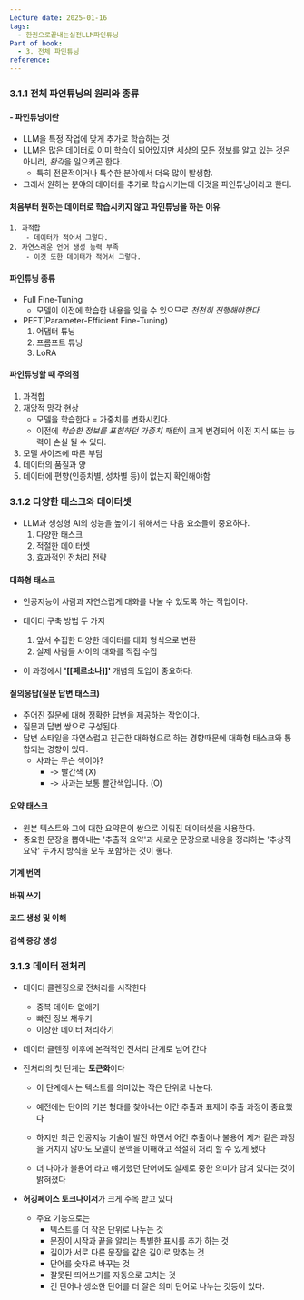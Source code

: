 ```yaml
---
Lecture date: 2025-01-16
tags:
  - 한권으로끝내는실전LLM파인튜닝
Part of book:
  - 3. 전체 파인튜닝
reference:
---
```

### 3.1.1 전체 파인튜닝의 원리와 종류
#### - 파인튜닝이란
- LLM을 특정 작업에 맞게 추가로 학습하는 것
- LLM은 많은 데이터로 이미 학습이 되어있지만 세상의 모든 정보를 알고 있는 것은 아니라, *환각*을 일으키곤 한다.
	- 특히 전문적이거나 특수한 분야에서 더욱 많이 발생함.
- 그래서 원하는 분야의 데이터를 추가로 학습시키는데 이것을 파인튜닝이라고 한다.

#### 처음부터 원하는 데이터로 학습시키지 않고 파인튜닝을 하는 이유
	1. 과적합
		- 데이터가 적어서 그렇다.
	2. 자연스러운 언어 생성 능력 부족
		- 이것 또한 데이터가 적어서 그렇다.

#### 파인튜닝 종류
- Full Fine-Tuning
	- 모델이 이전에 학습한 내용을 잊을 수 있으므로 *천천히 진행해야한다*. 
- PEFT(Parameter-Efficient Fine-Tuning)
	1. 어댑터 튜닝
	2. 프롬프트 튜닝
	3. LoRA

#### 파인튜닝할 때 주의점
1. 과적합
2. 재앙적 망각 현상
	- 모델을 학습한다 = 가중치를 변화시킨다.
	- 이전에 *학습한 정보를 표현하던 가중치 패턴*이 크게 변경되어 이전 지식 또는 능력이 손실 될 수 있다.
3. 모델 사이즈에 따른 부담
4. 데이터의 품질과 양
5. 데이터에 편향(인종차별, 성차별 등)이 없는지 확인해야함


### 3.1.2 다양한 태스크와 데이터셋
- LLM과 생성형 AI의 성능을 높이기 위해서는 다음 요소들이 중요하다.
	1. 다양한 태스크
	2. 적절한 데이터셋
	3. 효과적인 전처리 전략

#### 대화형 태스크
- 인공지능이 사람과 자연스럽게 대화를 나눌 수 있도록 하는 작업이다.
- 데이터 구축 방법 두 가지
	1. 앞서 수집한 다양한 데이터를 대화 형식으로 변환
	2. 실제 사람들 사이의 대화를 직접 수집

- 이 과정에서 **'[[페르소나]]'** 개념의 도입이 중요하다.

#### 질의응답(질문 답변 태스크)
- 주어진 질문에 대해 정확한 답변을 제공하는 작업이다.
- 질문과 답변 쌍으로 구성된다.
- 답변 스타일을 자연스럽고 친근한 대화형으로 하는 경향때문에 대화형 태스크와 통합되는 경향이 있다.
	- 사과는 무슨 색이야? 
		- -> 빨간색 (X)
		- -> 사과는 보통 빨간색입니다. (O)

#### 요약 태스크
- 원본 텍스트와 그에 대한 요약문이 쌍으로 이뤄진 데이터셋을 사용한다.
- 중요한 문장을 뽑아내는 '추출적 요약'과 새로운 문장으로 내용을 정리하는 '추상적 요약' 두가지 방식을 모두 포함하는 것이 좋다.

#### 기계 번역

#### 바꿔 쓰기

#### 코드 생성 및 이해

#### 검색 증강 생성

### 3.1.3 데이터 전처리
- 데이터 클렌징으로 전처리를 시작한다
	- 중복 데이터 없애기
	- 빠진 정보 채우기
	- 이상한 데이터 처리하기

- 데이터 클렌징 이후에 본격적인 전처리 단계로 넘어 간다

- 전처리의 첫 단계는 **토큰화**이다

	- 이 단계에서는 텍스트를 의미있는 작은 단위로 나눈다.
	- 예전에는 단어의 기본 형태를 찾아내는 어간 추출과 표제어 추출 과정이 중요했다
	- 하지만 최근 인공지능 기술이 발전 하면서 어간 추출이나 불용어 제거 같은 과정을 거치지 않아도 모델이 문맥을 이해하고 적절히 처리 할 수 있게 됐다
	
	- 더 나아가 불용어 라고 얘기했던 단어에도 실제로 중한 의미가 담겨 있다는 것이 밝혀졌다

- **허깅페이스 토크나이저**가 크게 주목 받고 있다
	- 주요 기능으로는 
		- 텍스트를 더 작은 단위로 나누는 것
		- 문장이 시작과 끝을 알리는 특별한 표시를 추가 하는 것
		- 길이가 서로 다른 문장을 같은 길이로 맞추는 것
		- 단어를 숫자로 바꾸는 것
		- 잘못된 띄어쓰기를 자동으로 고치는 것
		- 긴 단어나 생소한 단어를 더 잘은 의미 단어로 나누는 것등이 있다.
